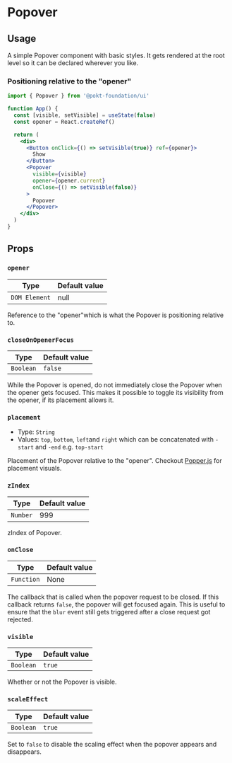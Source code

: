 # Popover

## Usage

A simple Popover component with basic styles. It gets rendered at the root level so it can be declared wherever you like.

### Positioning relative to the "opener"

```jsx
import { Popover } from '@pokt-foundation/ui'

function App() {
  const [visible, setVisible] = useState(false)
  const opener = React.createRef()

  return (
    <div>
      <Button onClick={() => setVisible(true)} ref={opener}>
        Show
      </Button>
      <Popover
        visible={visible}
        opener={opener.current}
        onClose={() => setVisible(false)}
      >
        Popover
      </Popover>
    </div>
  )
}
```

## Props

### `opener`

| Type          | Default value |
| ------------- | ------------- |
| `DOM Element` | null          |

Reference to the "opener"which is what the Popover is positioning relative to.

### `closeOnOpenerFocus`

| Type      | Default value |
| --------- | ------------- |
| `Boolean` | `false`       |

While the Popover is opened, do not immediately close the Popover when the opener gets focused. This makes it possible to toggle its visibility from the opener, if its placement allows it.

### `placement`

- Type: `String`
- Values: `top`, `bottom`, `left`and `right` which can be concatenated with `-start` and `-end` e.g. `top-start`

Placement of the Popover relative to the "opener". Checkout [Popper.js](https://popper.js.org/index.html) for placement visuals.

### `zIndex`

| Type     | Default value |
| -------- | ------------- |
| `Number` | 999           |

zIndex of Popover.

### `onClose`

| Type       | Default value |
| ---------- | ------------- |
| `Function` | None          |

The callback that is called when the popover request to be closed. If this callback returns `false`, the popover will get focused again. This is useful to ensure that the `blur` event still gets triggered after a close request got rejected.

### `visible`

| Type      | Default value |
| --------- | ------------- |
| `Boolean` | `true`        |

Whether or not the Popover is visible.

### `scaleEffect`

| Type      | Default value |
| --------- | ------------- |
| `Boolean` | `true`        |

Set to `false` to disable the scaling effect when the popover appears and disappears.
